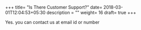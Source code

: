 +++
title= "Is There Customer Support?"
date= 2018-03-01T12:04:53+05:30
description = ""
weight= 16
draft= true
+++

Yes. you can contact us at email id or number